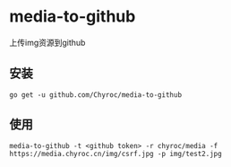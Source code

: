 # media-to-github
上传img资源到github

## 安装
```
go get -u github.com/Chyroc/media-to-github
```

## 使用
```
media-to-github -t <github token> -r chyroc/media -f https://media.chyroc.cn/img/csrf.jpg -p img/test2.jpg
```